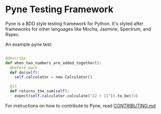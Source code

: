 # Pyne Testing Framework

Pyne is a BDD style testing framework for Python. It's styled after frameworks for other languages like Mocha, Jasmine, Spectrum, and Rspec.

An example pyne test:
```python

@describe
def when_two_numbers_are_added_together():
  @before_each
  def do(self):
    self.calculator = new Calculator()

  @it
  def returns_the_sum(self):
    expect(self.calculator.calculate("22 + 11")).to_be(33)
```

For instructions on how to contribute to Pyne, read [CONTRIBUTING.md](CONTRIBUTING.md)